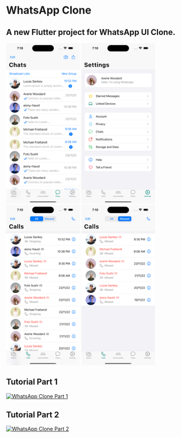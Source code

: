 # WhatsApp Clone
## A new Flutter project for WhatsApp UI Clone.
<p align="left">
  <img src="https://github.com/decodevM/whatsapp_clone/blob/main/assets/screenshots/chats-all.png" width="200" title="Chats">
  <img src="https://github.com/decodevM/whatsapp_clone/blob/main/assets/screenshots/settings.png" width="200" title="Settings">
  <img src="https://github.com/decodevM/whatsapp_clone/blob/main/assets/screenshots/calls.png" width="200" title="Calls">
  <img src="https://github.com/decodevM/whatsapp_clone/blob/main/assets/screenshots/calls-missed.png" width="200" title="Calls-Missed">
</p>

## Tutorial Part 1

[![WhatsApp Clone Part 1](https://img.youtube.com/vi/9v0eGDPOCJo/0.jpg)](https://www.youtube.com/watch?v=9v0eGDPOCJo)


## Tutorial Part 2

[![WhatsApp Clone Part 2](https://img.youtube.com/vi/3HzgnnOqvZI/0.jpg)](https://www.youtube.com/watch?v=3HzgnnOqvZI)
